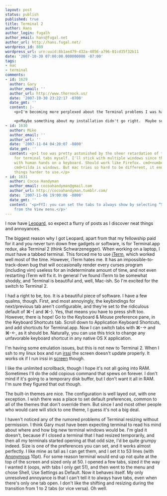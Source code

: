 ```yaml
---
layout: post
status: publish
published: true
title: Terminal 2
author: Hans
author_login: fugalh
author_email: hans@fugal.net
author_url: http://hans.fugal.net/
wordpress_id: 889
wordpress_url: urn:uuid:8b1ae479-432a-4056-a796-01cd35f32b11
date: '2007-10-30 07:00:00.000000000 -07:00'
tags:
- mac
- terminal
comments:
- id: 1629
  author: Gary
  author_email: ''
  author_url: http://www.thornock.us/
  date: '2007-10-30 23:22:17 -0700'
  date_gmt: ''
  content: |-
    <p>I'm becoming more perplexed about the Terminal problems I was having.  I tried doing the same thing on a co-worker's MacBook, also running Leopard, that was causing me headaches.  Everything worked fine.</p>

    <p>Maybe something about my installation didn't go right.  Maybe some configuration from my old Tiger Terminal.app conflicted with the new app.  Maybe it's a PowerPC-specific problem.  I'm not sure, and right now my Powerbook is back on Tiger until I get new EVDO software from Verizon.  I'll try again then.</p>
- id: 1630
  author: Mike
  author_email: ''
  author_url: ''
  date: '2007-11-04 04:20:07 -0800'
  date_gmt: ''
  content: <p>I too was pretty astonished by the sheer retardation of the keybindings
    for terminal tabs myself. I'll stick with multiple windows since that is doable
    with human hands on a keyboard. Should work like Firefox. cmd+number is tabs,
    cmd+tilda is windows. But mac tries so hard to be different, it ends up making
    things harder to use.</p>
- id: 1631
  author: Cocoa Handyman
  author_email: cocoahandyman@gmail.com
  author_url: http://cocoahandyman.tumblr.com/
  date: '2007-11-06 19:00:06 -0800'
  date_gmt: ''
  content: '<p>FYI: you can set the tabs to always show by selecting “Show Tab Bar”
    from the View menu.</p>'
---
```

<p>I now have <a href="http://www.apple.com/macosx/">Leopard</a>, so expect a flurry of posts as I discover neat things and annoyances.</p>

<p>The biggest reason why I got Leopard, apart from that my fellowship paid for it
and you never turn down free gadgets or software, is for Terminal.app redux,
aka Terminal 2 (think Schwarzenegger). When working on a laptop, I <em>must</em> have
a tabbed terminal. This forced me to use
<a href="http://iterm.sourceforge.net/">iTerm</a>, which worked well most of the time.
However, iTerm hates me. It has an impossible-to-track-down bug that will
occasionally render every curses program (including vim) useless for an
indeterminate amount of time, and not even restarting iTerm will fix it. In general I've found iTerm to be somewhat shoddy, and Terminal is beautiful and, well, Mac-ish. So I'm excited for the switch to Terminal 2.</p>

<p>I had a right to be, too. It is a beautiful piece of software. I have a few qualms, though. First, and most annoyingly, the keybindings for next/previous tab aren't configurable, and they're set to the ridiculous default of ⌘-{ and ⌘-}. Yes, that means you have to press shift too. However, there is hope! Go to the Keyboard &amp; Mouse preference pane, in the Keyboard Shortcuts tab. Scroll down to Application Keyboard Shortcuts, and add shortcuts for Terminal.app. Now I can switch tabs with ⌘-→ and ⌘-←, as it should be. Naturally, you can use this trick to change any unfavorable keyboard shortcut in any native OS X application.</p>

<p>I'm having some emulation issues, but this is not new to Terminal 2. When I ssh to my linux box and run <a href="http://irssi.org/">irssi</a> the screen doesn't update properly. It works ok if I run irssi in <a href="http://www.gnu.org/software/screen/">screen</a> though. </p>

<p>I like the unlimited scrollback, though I hope it's not all going into RAM. Sometimes I'll do the odd copious command that spews on forever. I don't mind if it's going to a temporary disk buffer, but I don't want it all in RAM. I'm sure they figured that out though.</p>

<p>The built-in themes are nice. The configuration is well layed out, with one exception. I wish there was a place to set default preferences, common to all of the themes that don't override them. But since I and most other people who would care will stick to one theme, I guess it's not a big deal.</p>

<p>I haven't noticed any of the rumored problems of Terminal resizing without permission. I think Gary must have been expecting terminal to read his mind about where and how big new terminal windows would be. I'm glad it doesn't, because if I closed a terminal that I had resized temporarily, and then all my terminals started opening at that odd size, I'd be quite grumpy indeed. Size is one of the preferences you can set, and it works almost perfectly. I like mine as tall as I can get them, and I set it to 53 lines (with <a href="http://www.ms-studio.com/FontSales/anonymous.html">Anonymous</a> 10pt). For some reason terminal would end up not quite at the top of the screen and sized only at 50. I opened a few tabs, sized it the way I wanted it (oops, with tabs I only get 51), and then went to the menu and chose Shell, Use Settings as Default. Now it behaves itself. My only unresolved annoyance is that I can't tell it to always have tabs, even when there's only one tab open. I don't like the shifting and resizing during the transition from 1 to 2 tabs (or vice versa). Oh well.</p>

